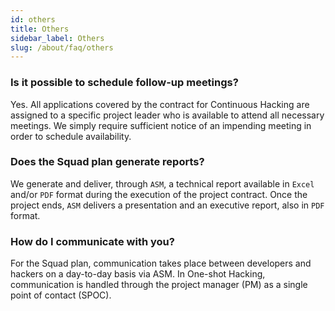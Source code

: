 ```yaml
---
id: others
title: Others
sidebar_label: Others
slug: /about/faq/others
---
```


### Is it possible to schedule follow-up meetings?
Yes.
All applications covered by the contract
for Continuous Hacking
are assigned to a specific project leader
who is available to attend all necessary meetings.
We simply require sufficient notice
of an impending meeting
in order to schedule availability.

### Does the Squad plan generate reports?
We generate and deliver,
through `ASM`,
a technical report
available in `Excel` and/or `PDF` format
during the execution
of the project contract.
Once the project ends,
`ASM` delivers a presentation
and an executive report,
also in `PDF` format.

### How do I communicate with you?
For the Squad plan,
communication takes place
between developers and hackers
on a day-to-day basis
via ASM.
In One-shot Hacking,
communication is handled
through the project manager (PM)
as a single point of contact (SPOC).
